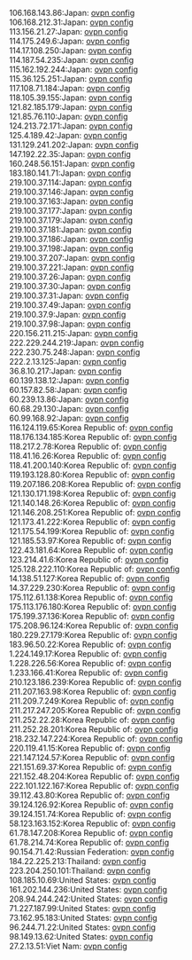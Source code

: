106.168.143.86:Japan: [ovpn config](vpn/106_168_143_86.ovpn)  
106.168.212.31:Japan: [ovpn config](vpn/106_168_212_31.ovpn)  
113.156.21.27:Japan: [ovpn config](vpn/113_156_21_27.ovpn)  
114.175.249.6:Japan: [ovpn config](vpn/114_175_249_6.ovpn)  
114.17.108.250:Japan: [ovpn config](vpn/114_17_108_250.ovpn)  
114.187.54.235:Japan: [ovpn config](vpn/114_187_54_235.ovpn)  
115.162.192.244:Japan: [ovpn config](vpn/115_162_192_244.ovpn)  
115.36.125.251:Japan: [ovpn config](vpn/115_36_125_251.ovpn)  
117.108.71.184:Japan: [ovpn config](vpn/117_108_71_184.ovpn)  
118.105.39.155:Japan: [ovpn config](vpn/118_105_39_155.ovpn)  
121.82.185.179:Japan: [ovpn config](vpn/121_82_185_179.ovpn)  
121.85.76.110:Japan: [ovpn config](vpn/121_85_76_110.ovpn)  
124.213.72.171:Japan: [ovpn config](vpn/124_213_72_171.ovpn)  
125.4.189.42:Japan: [ovpn config](vpn/125_4_189_42.ovpn)  
131.129.241.202:Japan: [ovpn config](vpn/131_129_241_202.ovpn)  
147.192.22.35:Japan: [ovpn config](vpn/147_192_22_35.ovpn)  
160.248.56.151:Japan: [ovpn config](vpn/160_248_56_151.ovpn)  
183.180.141.71:Japan: [ovpn config](vpn/183_180_141_71.ovpn)  
219.100.37.114:Japan: [ovpn config](vpn/219_100_37_114.ovpn)  
219.100.37.146:Japan: [ovpn config](vpn/219_100_37_146.ovpn)  
219.100.37.163:Japan: [ovpn config](vpn/219_100_37_163.ovpn)  
219.100.37.177:Japan: [ovpn config](vpn/219_100_37_177.ovpn)  
219.100.37.179:Japan: [ovpn config](vpn/219_100_37_179.ovpn)  
219.100.37.181:Japan: [ovpn config](vpn/219_100_37_181.ovpn)  
219.100.37.186:Japan: [ovpn config](vpn/219_100_37_186.ovpn)  
219.100.37.198:Japan: [ovpn config](vpn/219_100_37_198.ovpn)  
219.100.37.207:Japan: [ovpn config](vpn/219_100_37_207.ovpn)  
219.100.37.221:Japan: [ovpn config](vpn/219_100_37_221.ovpn)  
219.100.37.26:Japan: [ovpn config](vpn/219_100_37_26.ovpn)  
219.100.37.30:Japan: [ovpn config](vpn/219_100_37_30.ovpn)  
219.100.37.31:Japan: [ovpn config](vpn/219_100_37_31.ovpn)  
219.100.37.49:Japan: [ovpn config](vpn/219_100_37_49.ovpn)  
219.100.37.9:Japan: [ovpn config](vpn/219_100_37_9.ovpn)  
219.100.37.98:Japan: [ovpn config](vpn/219_100_37_98.ovpn)  
220.156.211.215:Japan: [ovpn config](vpn/220_156_211_215.ovpn)  
222.229.244.219:Japan: [ovpn config](vpn/222_229_244_219.ovpn)  
222.230.75.248:Japan: [ovpn config](vpn/222_230_75_248.ovpn)  
222.2.13.125:Japan: [ovpn config](vpn/222_2_13_125.ovpn)  
36.8.10.217:Japan: [ovpn config](vpn/36_8_10_217.ovpn)  
60.139.138.12:Japan: [ovpn config](vpn/60_139_138_12.ovpn)  
60.157.82.58:Japan: [ovpn config](vpn/60_157_82_58.ovpn)  
60.239.13.86:Japan: [ovpn config](vpn/60_239_13_86.ovpn)  
60.68.29.130:Japan: [ovpn config](vpn/60_68_29_130.ovpn)  
60.99.168.92:Japan: [ovpn config](vpn/60_99_168_92.ovpn)  
116.124.119.65:Korea Republic of: [ovpn config](vpn/116_124_119_65.ovpn)  
118.176.134.185:Korea Republic of: [ovpn config](vpn/118_176_134_185.ovpn)  
118.217.2.78:Korea Republic of: [ovpn config](vpn/118_217_2_78.ovpn)  
118.41.16.26:Korea Republic of: [ovpn config](vpn/118_41_16_26.ovpn)  
118.41.200.140:Korea Republic of: [ovpn config](vpn/118_41_200_140.ovpn)  
119.193.128.80:Korea Republic of: [ovpn config](vpn/119_193_128_80.ovpn)  
119.207.186.208:Korea Republic of: [ovpn config](vpn/119_207_186_208.ovpn)  
121.130.171.198:Korea Republic of: [ovpn config](vpn/121_130_171_198.ovpn)  
121.140.148.26:Korea Republic of: [ovpn config](vpn/121_140_148_26.ovpn)  
121.146.208.251:Korea Republic of: [ovpn config](vpn/121_146_208_251.ovpn)  
121.173.41.222:Korea Republic of: [ovpn config](vpn/121_173_41_222.ovpn)  
121.175.54.199:Korea Republic of: [ovpn config](vpn/121_175_54_199.ovpn)  
121.185.53.97:Korea Republic of: [ovpn config](vpn/121_185_53_97.ovpn)  
122.43.181.64:Korea Republic of: [ovpn config](vpn/122_43_181_64.ovpn)  
123.214.41.6:Korea Republic of: [ovpn config](vpn/123_214_41_6.ovpn)  
125.128.222.110:Korea Republic of: [ovpn config](vpn/125_128_222_110.ovpn)  
14.138.51.127:Korea Republic of: [ovpn config](vpn/14_138_51_127.ovpn)  
14.37.229.230:Korea Republic of: [ovpn config](vpn/14_37_229_230.ovpn)  
175.112.61.138:Korea Republic of: [ovpn config](vpn/175_112_61_138.ovpn)  
175.113.176.180:Korea Republic of: [ovpn config](vpn/175_113_176_180.ovpn)  
175.199.37.136:Korea Republic of: [ovpn config](vpn/175_199_37_136.ovpn)  
175.208.96.124:Korea Republic of: [ovpn config](vpn/175_208_96_124.ovpn)  
180.229.27.179:Korea Republic of: [ovpn config](vpn/180_229_27_179.ovpn)  
183.96.50.22:Korea Republic of: [ovpn config](vpn/183_96_50_22.ovpn)  
1.224.149.17:Korea Republic of: [ovpn config](vpn/1_224_149_17.ovpn)  
1.228.226.56:Korea Republic of: [ovpn config](vpn/1_228_226_56.ovpn)  
1.233.166.41:Korea Republic of: [ovpn config](vpn/1_233_166_41.ovpn)  
210.123.186.239:Korea Republic of: [ovpn config](vpn/210_123_186_239.ovpn)  
211.207.163.98:Korea Republic of: [ovpn config](vpn/211_207_163_98.ovpn)  
211.209.7.249:Korea Republic of: [ovpn config](vpn/211_209_7_249.ovpn)  
211.217.247.205:Korea Republic of: [ovpn config](vpn/211_217_247_205.ovpn)  
211.252.22.28:Korea Republic of: [ovpn config](vpn/211_252_22_28.ovpn)  
211.252.28.201:Korea Republic of: [ovpn config](vpn/211_252_28_201.ovpn)  
218.232.147.224:Korea Republic of: [ovpn config](vpn/218_232_147_224.ovpn)  
220.119.41.15:Korea Republic of: [ovpn config](vpn/220_119_41_15.ovpn)  
221.147.124.57:Korea Republic of: [ovpn config](vpn/221_147_124_57.ovpn)  
221.151.69.37:Korea Republic of: [ovpn config](vpn/221_151_69_37.ovpn)  
221.152.48.204:Korea Republic of: [ovpn config](vpn/221_152_48_204.ovpn)  
222.101.122.167:Korea Republic of: [ovpn config](vpn/222_101_122_167.ovpn)  
39.112.43.80:Korea Republic of: [ovpn config](vpn/39_112_43_80.ovpn)  
39.124.126.92:Korea Republic of: [ovpn config](vpn/39_124_126_92.ovpn)  
39.124.151.74:Korea Republic of: [ovpn config](vpn/39_124_151_74.ovpn)  
58.123.163.152:Korea Republic of: [ovpn config](vpn/58_123_163_152.ovpn)  
61.78.147.208:Korea Republic of: [ovpn config](vpn/61_78_147_208.ovpn)  
61.78.214.74:Korea Republic of: [ovpn config](vpn/61_78_214_74.ovpn)  
90.154.71.42:Russian Federation: [ovpn config](vpn/90_154_71_42.ovpn)  
184.22.225.213:Thailand: [ovpn config](vpn/184_22_225_213.ovpn)  
223.204.250.101:Thailand: [ovpn config](vpn/223_204_250_101.ovpn)  
108.185.10.69:United States: [ovpn config](vpn/108_185_10_69.ovpn)  
161.202.144.236:United States: [ovpn config](vpn/161_202_144_236.ovpn)  
208.94.244.242:United States: [ovpn config](vpn/208_94_244_242.ovpn)  
71.227.187.99:United States: [ovpn config](vpn/71_227_187_99.ovpn)  
73.162.95.183:United States: [ovpn config](vpn/73_162_95_183.ovpn)  
96.244.71.22:United States: [ovpn config](vpn/96_244_71_22.ovpn)  
98.149.13.62:United States: [ovpn config](vpn/98_149_13_62.ovpn)  
27.2.13.51:Viet Nam: [ovpn config](vpn/27_2_13_51.ovpn)  
